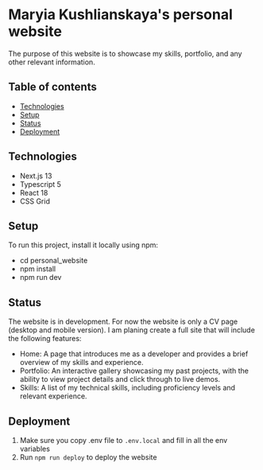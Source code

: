 
# Maryia Kushlianskaya's personal website

The purpose of this website is to showcase my skills, portfolio, and any other relevant information.

## Table of contents

* [Technologies](#technologies)
* [Setup](#setup)
* [Status](#status)
* [Deployment](#deployment)

## Technologies

* Next.js 13
* Typescript 5
* React 18
* CSS Grid

## Setup

To run this project, install it locally using npm:

* cd personal_website
* npm install
* npm run dev

## Status

The website is in development. For now the website is only a CV page (desktop and mobile version). I am planing create a full site that will include the following features:

* Home: A page that introduces me as a developer and provides a brief overview of my skills and experience.
* Portfolio: An interactive gallery showcasing my past projects, with the ability to view project details and click through to live demos.
* Skills: A list of my technical skills, including proficiency levels and relevant experience.

## Deployment

1. Make sure you copy .env file to `.env.local` and fill in all the env variables 
2. Run `npm run deploy` to deploy the website
 
